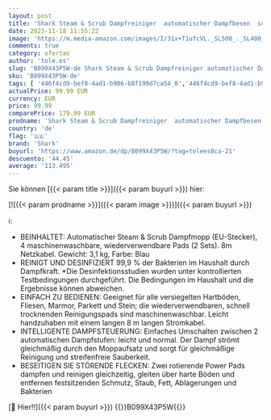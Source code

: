 ```yaml
---
layout: post
title: 'Shark Steam & Scrub Dampfreiniger  automatischer Dampfbesen  schrubbt und desinfiziert mit intelligenter Dampfsteuerung  2 Power-Pads  chemiefrei  für Hartböden  Blau S6002EU'
date: 2023-11-18 11:55:22
image: 'https://m.media-amazon.com/images/I/31x+T1ufcVL._SL500_._SL400_.jpg'
comments: true
category: ofertas
author: 'tole.es'
slug: 'B099X43P5W-de Shark Steam & Scrub Dampfreiniger automatischer Dampfbesen...'
sku: 'B099X43P5W-de'
tags: [ '446f4cd9-bef8-4ad1-b906-b8f199d7ca54_0','446f4cd9-bef8-4ad1-b906-b8f199d7ca54_101','Arborist Merchandising Root','Dampfbesen','Dampfreiniger & Bodenpolierer','HaushaltsgeräteShark','Haushaltsreiniger & Staubsauger','Küche, Haushalt & Wohnen','Self Service','Special Features Stores','shark','🇩🇪', ]
actualPrice: 99.99 EUR
currency: EUR
price: 99.99
comparePrice: 179.99 EUR
prodname: 'Shark Steam & Scrub Dampfreiniger  automatischer Dampfbesen  schrubbt und desinfiziert mit intelligenter Dampfsteuerung  2 Power-Pads  chemiefrei  für Hartböden  Blau S6002EU'
country: 'de'
flag: '🇩🇪'
brand: 'Shark'
buyurl: 'https://www.amazon.de/dp/B099X43P5W/?tag=tolees0ca-21'
descuento: '44.45'
average: '113.495'
---
```


Sie können [{{< param title >}}]({{< param buyurl >}}) hier:

[![{{< param prodname >}}]({{< param image >}})]({{< param buyurl >}})

ℹ️:

- BEINHALTET: Automatischer Steam & Scrub Dampfmopp (EU-Stecker), 4 maschinenwaschbare, wiederverwendbare Pads (2 Sets). 8m Netzkabel. Gewicht: 3,1 kg, Farbe: Blau
- REINIGT UND DESINFIZIERT 99,9 % der Bakterien im Haushalt durch Dampfkraft. *Die Desinfektionsstudien wurden unter kontrollierten Testbedingungen durchgeführt. Die Bedingungen im Haushalt und die Ergebnisse können abweichen.
- EINFACH ZU BEDIENEN: Geeignet für alle versiegelten Hartböden, Fliesen, Marmor, Parkett und Stein; die wiederverwendbaren, schnell trocknenden Reinigungspads sind maschinenwaschbar. Leicht handzuhaben mit einem langen 8 m langen Stromkabel.
- INTELLIGENTE DAMPFSTEUERUNG: Einfaches Umschalten zwischen 2 automatischen Dampfstufen: leicht und normal. Der Dampf strömt gleichmäßig durch den Moppaufsatz und sorgt für gleichmäßige Reinigung und streifenfreie Sauberkeit.
- BESEITIGEN SIE STÖRENDE FLECKEN: Zwei rotierende Power Pads dampfen und reinigen gleichzeitig, gleiten über harte Böden und entfernen festsitzenden Schmutz, Staub, Fett, Ablagerungen und Bakterien

[🛒 Hier!!]({{< param buyurl >}})
{{<world>}}B099X43P5W{{</world>}}
